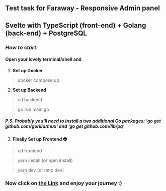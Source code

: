 
## Test task for Faraway - Responsive Admin panel
## **Svelte** with **TypeScript** (front-end) + **Golang** (back-end) + **PostgreSQL**

###

### *How to start:*
#### Open your lovely terminal/shell and


1. **Set up Docker**
> docker compose up



2. **Set up Backend**
> cd backend

> go run main.go

##### P.S. Probably you'll need to install a two additional Go packages: ***'go get github.com/gorilla/mux'*** and ***'go get github.com/lib/pq'***



3. **Finally Set up Frontend 👽**

> cd frontend

> yarn install (or npm install)

> yarn dev (or nmp dev)

### Now click on [the Link](http://localhost:3000) and enjoy your journey :)
